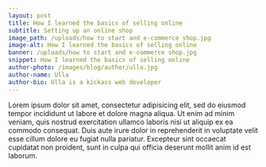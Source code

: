 ```yaml
---
layout: post
title: How I learned the basics of selling online
subtitle: Setting up an online shop
image_path: /uploads/how to start and e-commerce shop.jpg
image-alt: How I learned the basics of selling online
banner: /uploads/how to start and e-commerce shop.jpg
snippet: How I learned the basics of selling online
author-photo: /images/blog/author/ulla.jpg
author-name: Ulla
author-bio: Ulla is a kickass web developer
---
```


Lorem ipsum dolor sit amet, consectetur adipisicing elit, sed do eiusmod tempor incididunt ut labore et dolore magna aliqua. Ut enim ad minim veniam, quis nostrud exercitation ullamco laboris nisi ut aliquip ex ea commodo consequat. Duis aute irure dolor in reprehenderit in voluptate velit esse cillum dolore eu fugiat nulla pariatur. Excepteur sint occaecat cupidatat non proident, sunt in culpa qui officia deserunt mollit anim id est laborum.
